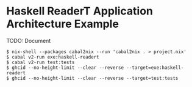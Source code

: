 # Haskell ReaderT Application Architecture Example

TODO: Document

```shell
$ nix-shell --packages cabal2nix --run 'cabal2nix . > project.nix'
$ cabal v2-run exe:haskell-readert
$ cabal v2-run test:tests
$ ghcid --no-height-limit --clear --reverse --target=exe:haskell-readert
$ ghcid --no-height-limit --clear --reverse --target=test:tests
```
